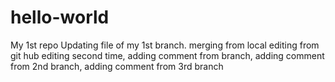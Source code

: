 # hello-world
My 1st repo
Updating file of my 1st branch.
merging from local
editing from git hub
editing second time,
adding comment from branch,
adding comment from 2nd branch,
adding comment from 3rd branch
